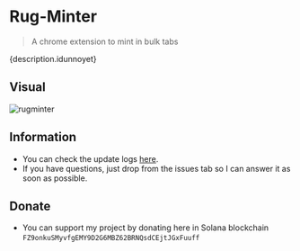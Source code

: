 # Rug-Minter
> A chrome extension to mint in bulk tabs

{description.idunnoyet}

## Visual
![rugminter](https://i.imgur.com/cnWzThT.png)

## Information
- You can check the update logs [here](https://github.com/japnimedev/Rug-Minter/blob/main/LOG.md).
- If you have questions, just drop from the issues tab so I can answer it as soon as possible.

## Donate
- You can support my project by donating here in Solana blockchain `FZ9onkuSMyvfgEMY9D2G6MBZ62BRNQsdCEjtJGxFuuff`

